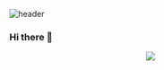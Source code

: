 ![header](https://capsule-render.vercel.app/api?type=cylinder&color=auto&height=150&section=header&text=Hi%20!%20I'm%20Minyeong&fontSize=35)

### Hi there 👋
<div align="center">
	<img src="https://img.shields.io/badge/Aiqfome-#7A1FA2?style=flat&logo=HTML5&logoColor=white" />
</div>

<!--
**cmy0550/cmy0550** is a ✨ _special_ ✨ repository because its `README.md` (this file) appears on your GitHub profile.

Here are some ideas to get you started:

- 🔭 I’m currently working on ...
- 🌱 I’m currently learning ...
- 👯 I’m looking to collaborate on ...
- 🤔 I’m looking for help with ...
- 💬 Ask me about ...
- 📫 How to reach me: ...
- 😄 Pronouns: ...
- ⚡ Fun fact: ...
-->
